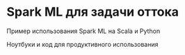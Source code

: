 # Spark ML для задачи оттока

Пример использования Spark ML на Scala и Python

Ноутбуки и код для продуктивного использования